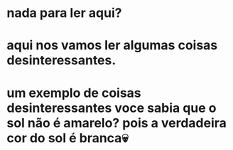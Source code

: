 # nada para ler aqui?
# aqui nos vamos ler algumas coisas desinteressantes.
# um exemplo de coisas desinteressantes voce sabia que o sol não é amarelo? pois a verdadeira cor do sol é branca💀

